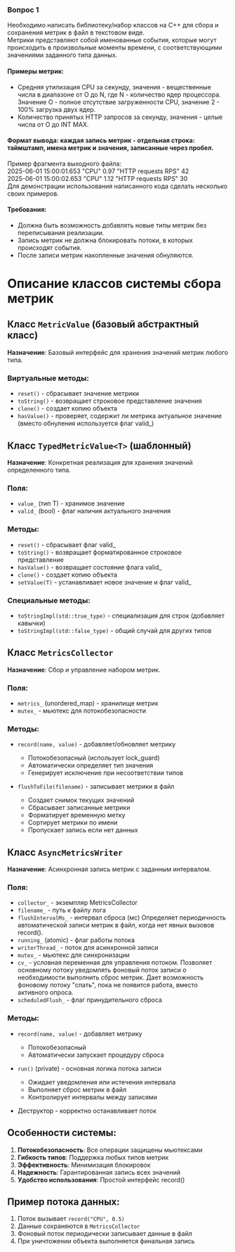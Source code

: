 ### Вопрос 1  
Необходимо написать библиотеку/набор классов на С++ для сбора и
сохранения метрик в файл в текстовом виде.     
Метрики представляют собой именованные события, которые могут
происходить в произвольные моменты времени, с соответствующими
значениями заданного типа данных.

#### **Примеры метрик:**
* Средняя утилизация CPU за секунду, значения - вещественные
числа в диапазоне от О до N, где N - количество ядер процессора.
Значение О - полное отсутствие загруженности CPU, значение 2 -
100% загрузка двух ядер.
* Количество принятых НТТР запросов за секунду, значения - целые
числа от О до INT МАХ.

#### **Формат вывода: каждая запись метрик - отдельная строка: таймштамп, имена метрик и значения, записанные через пробел.**        
Пример фрагмента выходного файла:  
2025-06-01 15:00:01.653 "CPU" 0.97 "HTTP requests RPS" 42   
2025-06-01 15:00:02.653 "CPU" 1.12 "HTTP requests RPS" 30   
Для демонстрации использования написанного кода сделать
несколько своих примеров.      
#### **Требования:**
* Должна быть возможность добавлять новые типы метрик без
переписывания реализации.
* Запись метрик не должна блокировать потоки, в которых
происходят события.
* После записи метрик накопленные значения обнуляются.


# Описание классов системы сбора метрик

## Класс `MetricValue` (базовый абстрактный класс)
**Назначение**: Базовый интерфейс для хранения значений метрик любого типа.

### Виртуальные методы:
- `reset()` - сбрасывает значение метрики
- `toString()` - возвращает строковое представление значения
- `clone()` - создает копию объекта
- `hasValue()` - проверяет, содержит ли метрика актуальное значение (вместо обнуления используется флаг valid_)

## Класс `TypedMetricValue<T>` (шаблонный)
**Назначение**: Конкретная реализация для хранения значений определенного типа.

### Поля:
- `value_` (тип T) - хранимое значение
- `valid_` (bool) - флаг наличия актуального значения

### Методы:
- `reset()` - сбрасывает флаг valid_
- `toString()` - возвращает форматированное строковое представление
- `hasValue()` - возвращает состояние флага valid_
- `clone()` - создает копию объекта
- `setValue(T)` - устанавливает новое значение и флаг valid_

### Специальные методы:
- `toStringImpl(std::true_type)` - специализация для строк (добавляет кавычки)
- `toStringImpl(std::false_type)` - общий случай для других типов

## Класс `MetricsCollector`
**Назначение**: Сбор и управление набором метрик.

### Поля:
- `metrics_` (unordered_map) - хранилище метрик
- `mutex_` - мьютекс для потокобезопасности

### Методы:
- `record(name, value)` - добавляет/обновляет метрику
  - Потокобезопасный (использует lock_guard)
  - Автоматически определяет тип значения
  - Генерирует исключение при несоответствии типов

- `flushToFile(filename)` - записывает метрики в файл
  - Создает снимок текущих значений
  - Сбрасывает записанные метрики
  - Форматирует временную метку
  - Сортирует метрики по имени
  - Пропускает запись если нет данных

## Класс `AsyncMetricsWriter`
**Назначение**: Асинхронная запись метрик с заданным интервалом.

### Поля:
- `collector_` - экземпляр MetricsCollector
- `filename_` - путь к файлу лога
- `flushIntervalMs_` - интервал сброса (мс) Определяет периодичность автоматической записи метрик в файл, когда нет явных вызовов record().
- `running_` (atomic) - флаг работы потока
- `writerThread_` - поток для асинхронной записи
- `mutex_` - мьютекс для синхронизации
- `cv_` - условная переменная для управления потоком. Позволяет основному потоку уведомлять фоновый поток записи о необходимости выполнить сброс метрик. Дает возможность фоновому потоку "спать", пока не появится работа, вместо активного опроса.
- `scheduledFlush_` - флаг принудительного сброса

### Методы:
- `record(name, value)` - добавляет метрику
  - Потокобезопасный
  - Автоматически запускает процедуру сброса

- `run()` (private) - основная логика потока записи
  - Ожидает уведомления или истечения интервала
  - Выполняет сброс метрик в файл
  - Контролирует интервалы между записями

- Деструктор - корректно останавливает поток

## Особенности системы:
1. **Потокобезопасность**: Все операции защищены мьютексами
2. **Гибкость типов**: Поддержка любых типов метрик
3. **Эффективность**: Минимизация блокировок
4. **Надежность**: Гарантированная запись всех значений
5. **Удобство использования**: Простой интерфейс record()

## Пример потока данных:
1. Поток вызывает `record("CPU", 0.5)`
2. Данные сохраняются в `MetricsCollector`
3. Фоновый поток периодически записывает данные в файл
4. При уничтожении объекта выполняется финальная запись
